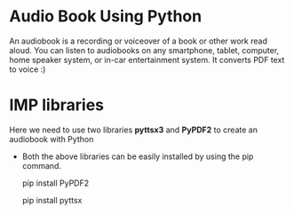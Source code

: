 # Audio Book Using Python

An audiobook is a recording or voiceover of a book or other work read aloud. You can listen to audiobooks on any smartphone, tablet, computer, home speaker system, or in-car entertainment system.
It converts PDF text to voice :)


# IMP libraries
 Here we need to use two libraries **pyttsx3** and **PyPDF2** to create an audiobook with Python
 
 - Both the above libraries can be easily installed by using the pip command.
  
      pip install PyPDF2
      
      pip install pyttsx
